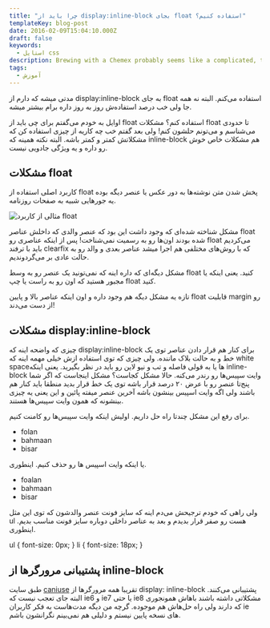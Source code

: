 ```yaml
---
title: "چرا باید از display:inline-block بجای float استفاده کنیم؟"
templateKey: blog-post
date: 2016-02-09T15:04:10.000Z
draft: false
keywords:
  - استایل css
description: Brewing with a Chemex probably seems like a complicated, time-consuming ordeal, but once you get used to the process, it becomes a soothing ritual that's worth the effort every time.
tags:
  - آموزش
---
```


مدتی میشه که دارم از display:inline-block به جای float استفاده می‌کنم. البته نه همه جا ولی خب درصد استفاده‌ش روز به روز داره برام بیشتر میشه.

اوایل به خودم می‌گفتم برای چی باید از float استفاده کنم؟ مشکلات float تا حدودی می‌شناسم و می‌تونم حلشون کنم! ولی بعد گفتم خب چه کاریه از چیزی استفاده کن که مشکلاتش کمتر و کمتر باشه. البته نکته همینه که inline-block هم مشکلات خاص خوش رو داره و یه ویژگی جادویی نیست.

## مشکلات float

کاربرد اصلی استفاده از float پخش شدن متن نوشته‌ها به دور عکس یا عنصر دیگه بوده یه جورهایی شبیه به صفحات روزنامه.

![مثالی از کاربرد float](images/float-241x300.png)

مشکل شناخته شده‌ای که وجود داشت این بود که عنصر والدی که داخلش عناصر float شده بودند اون‌ها رو به رسمیت نمی‌شناخت! پس از اینکه عناصری رو float می‌کردیم باید با ترفند clearfix که با روش‌های مختلفی هم اجرا میشد عناصر بعدی و والد رو به حالت عادی بر می‌گردوندیم.

مشکل دیگه‌ای که داره اینه که نمی‌تونید یک عنصر رو به وسط float کنید. یعنی اینکه یا مجبور هستید که اون رو به راست یا چپ float کنید.

تازه یه مشکل دیگه هم وجود داره و اون اینکه عناصر بالا و پایین float قابلیت margin رو از دست می‌دند!

## مشکلات display:inline-block

چیزی که واضحه اینه که display:inline-block برای کنار هم قرار دادن عناصر توی یک خط و به حالت بلاک ماننده. ولی چیزی که توی استفاده ازش خیلی مهمه اینه که white spaceها یا به قولی فاصله و تب و نیو لاین رو باید در نظر بگیرید. یعنی اینکه inline-block وایت سپیس‌ها رو رندر می‌کنه. حالا مشکل کجاست؟ مشکل اینجاست که اگر شما پنج‌تا عنصر رو با عرض ۲۰ درصد قرار باشه توی یک خط قرار بدید منطقا باید کنار هم باشند ولی اگه وایت اسپیس بینشون باشه آخرین عنصر میفته پائین و این یعنی یه چیزی بینشونه که همون وایت سپیس‌ها هستند.

برای رفع این مشکل چند‌تا راه حل داریم. اولیش اینکه وایت سپیس‌ها رو کامنت کنیم.

<ul>
    <li>folan</li><!--
 --><li>bahmaan</li><!--
 --><li>bisar</li>
</ul>

یا اینکه وایت اسپیس ها رو حذف کنیم. اینطوری.

<ul>
    <li>foalan</li><li>bahmaan</li><li>bisar</li>
</ul>

ولی راهی که خودم ترجیحش می‌دم اینه که سایز فونت عنصر والدشون که توی این مثل ul هست رو صفر قرار بدیدم و بعد به عناصر داخلی دوباره سایز فونت مناسب بدیم. اینطوری.

ul {
font-size: 0px;
}
li {
font-size: 18px;
}

## پشتیبانی مرورگرها از inline-block

طبق سایت [caniuse](http://caniuse.com/#search=CSS%20inline-block) تقریبا همه مرورگرها از display: inline-block پشتیبانی می‌کنند. البته جای تعجب نیست که ie6 و ie7 یا حتی ie8 مشکلاتی داشته باشند باهاش همونجوری که دارند ولی راه حل‌هاش هم موجوده. گرچه من دیگه مدت‌هاست به فکر کاربران ie های نسخه پایین نیستم و دلیلی هم نمی‌بینم نگرانشون باشم.
